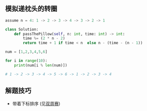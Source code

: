 ## 模拟递枕头的转圈

```python 3
assume n = 4: 1 -> 2 -> 3 -> 4 -> 3 -> 2 -> 1

class Solution:
    def passThePillow(self, n: int, time: int) -> int:    
        time %= (2 * n - 2) 
        return time + 1 if time < n  else n - (time - (n - 1))

```

```python 3
num = [1,2,3,4,5,6]

for i in range(10):
    print(num[i % len(num)])

# 1 -> 2 -> 3 -> 4 -> 5 -> 6 -> 1 -> 2 -> 3 -> 4
```



## 解题技巧
- 带着下标排序 (见[双周赛](https://github.com/Logenleedev/--Data-Structure-and-Algorithm/blob/master/Contest/Bi-Weekly-Contest/100/Leetcode_6351_find_score.py))